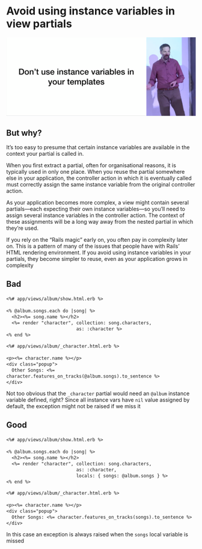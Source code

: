 # Avoid using instance variables in view partials

![](../aux_assets/images/aaron_view_instance_vars.png)

## But why?
It’s too easy to presume that certain instance variables are available in the context your partial is called in.

When you first extract a partial, often for organisational reasons, it is typically used in only one place. When you reuse the partial somewhere else in your application, the controller action in which it is eventually called must correctly assign the same instance variable from the original controller action.

As your application becomes more complex, a view might contain several partials—each expecting their own instance variables—so you’ll need to assign several instance variables in the controller action. The context of these assignments will be a long way away from the nested partial in which they’re used.

If you rely on the “Rails magic” early on, you often pay in complexity later on. This is a pattern of many of the issues that people have with Rails’ HTML rendering environment. If you avoid using instance variables in your partials, they become simpler to reuse, even as your application grows in complexity

## Bad

```erb
<%# app/views/album/show.html.erb %>

<% @album.songs.each do |song| %>
  <h2><%= song.name %></h2>
  <%= render "character", collection: song.characters,
                          as: :character %>
<% end %>
```

```erb
<%# app/views/album/_character.html.erb %>

<p><%= character.name %></p>
<div class="popup">
  Other Songs: <%= character.features_on_tracks(@album.songs).to_sentence %>
</div>
```

Not too obvious that the `_character` partial would need an `@album` instance variable defined, right?
Since all instance vars have `nil` value assigned by default, the exception might not be raised if we miss it

## Good

```erb
<%# app/views/album/show.html.erb %>

<% @album.songs.each do |song| %>
  <h2><%= song.name %></h2>
  <%= render "character", collection: song.characters,
                          as: :character,
                          locals: { songs: @album.songs } %>
<% end %>
```

```erb
<%# app/views/album/_character.html.erb %>

<p><%= character.name %></p>
<div class="popup">
  Other Songs: <%= character.features_on_tracks(songs).to_sentence %>
</div>
```

In this case an exception is always raised when the `songs` local variable is missed
